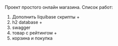 Проект простого онлайн магазина.
Список работ:
1) Дополнить liquibase скрипты + 
2) h2 database + 
3) swagger
4) товар с рейтингом +
5) корзина и покупка


